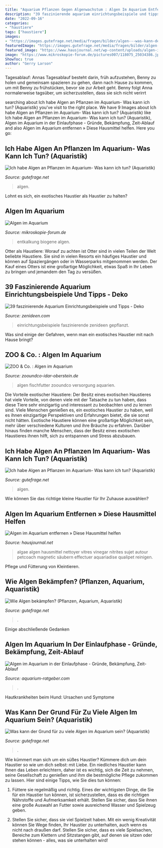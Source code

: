 ```yaml
---
title: "Aquarium Pflanzen Gegen Algenwachstum : Algen Im Aquarium Entfernen » Diese Hausmittel Helfen"
description: "39 faszinierende aquarium einrichtungsbeispiele und tipps"
date: "2022-09-16"
categories:
- "haustiere"
tags: ["haustiere"]
images:
- "https://images.gutefrage.net/media/fragen/bilder/algen---was-kann-der-grund-sein/4_original.jpg?v=1458486139000"
featuredImage: "https://images.gutefrage.net/media/fragen/bilder/algen---was-kann-der-grund-sein/4_original.jpg?v=1458486139000"
featured_image: "https://www.hausjournal.net/wp-content/uploads/algen-im-aquarium-entfernen-hausmittel.jpg"
image: "https://www.mikroskopie-forum.de/pictures007/118075_25034386.jpg"
ShowToc: true
author: "Gerry Larson"
---
```



Tagesablauf: Annas Tagesablauf besteht darin, früh aufzustehen, Benny zu holen und gemeinsam spazieren zu gehen, dann nach Hause zu kommen, um mit Benny zu frühstücken, bevor sie zur Arbeit geht. Benny folgt Anna normalerweise tagsüber, um sicherzustellen, dass sie sich nicht verirrt

	

		
searching about Ich habe Algen an Pflanzen im Aquarium- Was kann ich tun? (Aquaristik) you've visit to the right place. We have 9 Images about Ich habe Algen an Pflanzen im Aquarium- Was kann ich tun? (Aquaristik) like Ich habe Algen an Pflanzen im Aquarium- Was kann ich tun? (Aquaristik), Algen im Aquarium in der Einlaufphase - Gründe, Bekämpfung, Zeit-Ablauf and also Algen im Aquarium entfernen » Diese Hausmittel helfen. Here you go:
		
    
## Ich Habe Algen An Pflanzen Im Aquarium- Was Kann Ich Tun? (Aquaristik)

<img loading=lazy src="https://images.gutefrage.net/media/fragen/bilder/algen-an-pflanzen-im-aquarium--was-tun/4_original.jpg?v=1436379009000" onerror="this.onerror=null;this.src='https://tse1.mm.bing.net/th?id=OIP.ZADnFaDB8e3WdRtVUb5PZAHaHa&amp;pid=15.1';" alt="Ich habe Algen an Pflanzen im Aquarium- Was kann ich tun? (Aquaristik)">

_Source: gutefrage.net_

>algen. 

	

Lohnt es sich, ein exotisches Haustier als Haustier zu halten?

    
## Algen Im Aquarium

<img loading=lazy src="https://www.mikroskopie-forum.de/pictures007/118075_25034386.jpg" onerror="this.onerror=null;this.src='https://tse4.mm.bing.net/th?id=OIP.nsFGvMvS2VjwR0_c38eVwAHaE7&amp;pid=15.1';" alt="Algen im Aquarium">

_Source: mikroskopie-forum.de_

>entkalkung biogene algen. 

	

Otter als Haustiere: Worauf zu achten ist
Otter sind in vielen Teilen der Welt beliebte Haustiere. Sie sind in vielen Resorts ein häufiges Haustier und können auf Spaziergängen oder in Wasserparks mitgenommen werden. Der Kauf eines Otters ist eine großartige Möglichkeit, etwas Spaß in Ihr Leben zu bringen und jemandem den Tag zu versüßen.

    
## 39 Faszinierende Aquarium Einrichtungsbeispiele Und Tipps - Deko

<img loading=lazy src="https://zenideen.com/wp-content/uploads/2016/08/aquarium-einrichtungsbeispieleg-gepflanzt-800x565.jpg" onerror="this.onerror=null;this.src='https://tse3.mm.bing.net/th?id=OIP.aRzp66CaBeW5zNyFFSWpGgHaFO&amp;pid=15.1';" alt="39 faszinierende Aquarium Einrichtungsbeispiele und Tipps - Deko">

_Source: zenideen.com_

>einrichtungsbeispiele faszinierende zenideen gepflanzt. 

	

Was sind einige der Gefahren, wenn man ein exotisches Haustier mit nach Hause bringt?

    
## ZOO &amp; Co. : Algen Im Aquarium

<img loading=lazy src="https://www.zooundco-idar-oberstein.de/fileadmin/user_upload/pflanzenduengung-zooundco-525x420px-min.jpg" onerror="this.onerror=null;this.src='https://tse3.mm.bing.net/th?id=OIP.zXcv3DLmRUT-nNNCOv0l8QHaF7&amp;pid=15.1';" alt="ZOO &amp; Co. : Algen im Aquarium">

_Source: zooundco-idar-oberstein.de_

>algen fischfutter zooundco versorgung aquarien. 

	

Die Vorteile exotischer Haustiere: Der Besitz eines exotischen Haustieres hat viele Vorteile, von denen viele mit der Tatsache zu tun haben, dass diese Tiere sehr einzigartig und interessant zu beobachten und zu lernen sind.
Viele Menschen genießen es, ein exotisches Haustier zu haben, weil es ihnen einzigartige Perspektiven und Erfahrungen bietet, die sie sonst nicht hätten. Exotische Haustiere können eine großartige Möglichkeit sein, mehr über verschiedene Kulturen und ihre Bräuche zu erfahren. Darüber hinaus finden manche Menschen, dass der Besitz eines exotischen Haustieres ihnen hilft, sich zu entspannen und Stress abzubauen.

    
## Ich Habe Algen An Pflanzen Im Aquarium- Was Kann Ich Tun? (Aquaristik)

<img loading=lazy src="https://images.gutefrage.net/media/fragen/bilder/algen-an-pflanzen-im-aquarium--was-tun/2_original.jpg?v=1436379009000" onerror="this.onerror=null;this.src='https://tse4.mm.bing.net/th?id=OIP.Cq-se30Emgdj8lHOEdrSvgHaHa&amp;pid=15.1';" alt="Ich habe Algen an Pflanzen im Aquarium- Was kann ich tun? (Aquaristik)">

_Source: gutefrage.net_

>algen. 

	

Wie können Sie das richtige kleine Haustier für Ihr Zuhause auswählen?

    
## Algen Im Aquarium Entfernen » Diese Hausmittel Helfen

<img loading=lazy src="https://www.hausjournal.net/wp-content/uploads/algen-im-aquarium-entfernen-hausmittel.jpg" onerror="this.onerror=null;this.src='https://tse4.mm.bing.net/th?id=OIP.BCSM096jd0Nbr76-0cU9cAHaE1&amp;pid=15.1';" alt="Algen im Aquarium entfernen » Diese Hausmittel helfen">

_Source: hausjournal.net_

>algae algen hausmittel nettoyer vitres vinegar nitrites sujet autour petcoach magnetic säubern effectuer aquariadise qualipet reinigen. 

	

Pflege und Fütterung von Kleintieren.

    
## Wie Algen Bekämpfen? (Pflanzen, Aquarium, Aquaristik)

<img loading=lazy src="https://images.gutefrage.net/media/fragen/bilder/wie-algen-bekaempfen/0_original.jpg?v=1544192939000" onerror="this.onerror=null;this.src='https://tse4.mm.bing.net/th?id=OIP.0MxxSU9DWOi_BQmY6cU4HAHaFj&amp;pid=15.1';" alt="Wie Algen bekämpfen? (Pflanzen, Aquarium, Aquaristik)">

_Source: gutefrage.net_

>. 

	

Einige abschließende Gedanken

    
## Algen Im Aquarium In Der Einlaufphase - Gründe, Bekämpfung, Zeit-Ablauf

<img loading=lazy src="https://www.aquarium-ratgeber.com/wp-content/uploads/2021/06/algen-im-aquarium-930x616.jpg" onerror="this.onerror=null;this.src='https://tse1.mm.bing.net/th?id=OIP.zNYnkU52QAIpG1Ua3AsOSgHaE5&amp;pid=15.1';" alt="Algen im Aquarium in der Einlaufphase - Gründe, Bekämpfung, Zeit-Ablauf">

_Source: aquarium-ratgeber.com_

>. 

	

Hautkrankheiten beim Hund: Ursachen und Symptome

    
## Was Kann Der Grund Für Zu Viele Algen Im Aquarium Sein? (Aquaristik)

<img loading=lazy src="https://images.gutefrage.net/media/fragen/bilder/algen---was-kann-der-grund-sein/4_original.jpg?v=1458486139000" onerror="this.onerror=null;this.src='https://tse4.mm.bing.net/th?id=OIP.Px3duutM0oBW0Uo_GtTSgQHaHa&amp;pid=15.1';" alt="Was kann der Grund für zu viele Algen im Aquarium sein? (Aquaristik)">

_Source: gutefrage.net_

>. 

	

Wie kümmert man sich um ein süßes Haustier?
Kümmere dich um dein Haustier so wie um dich selbst: mit Liebe. Ein niedliches Haustier kann Ihnen das Leben erleichtern, daher ist es wichtig, sich die Zeit zu nehmen, seine Gesellschaft zu genießen und ihm die bestmögliche Pflege zukommen zu lassen. Hier sind einige Tipps, wie Sie dies tun können:
1. Füttere sie regelmäßig und richtig. Eines der wichtigsten Dinge, die Sie für ein Haustier tun können, ist sicherzustellen, dass es die richtigen Nährstoffe und Aufmerksamkeit erhält. Stellen Sie sicher, dass Sie ihnen eine große Auswahl an Futter sowie ausreichend Wasser und Spielzeug geben.

2. Stellen Sie sicher, dass sie viel Spielzeit haben. Mit ein wenig Kreativität können Sie Wege finden, Ihr Haustier zu unterhalten, auch wenn es nicht nach draußen darf. Stellen Sie sicher, dass es viele Spielsachen, Bereiche zum Klettern und Sitzstangen gibt, auf denen sie sitzen oder stehen können - alles, was sie unterhalten wird!


